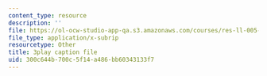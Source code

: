 ```yaml
---
content_type: resource
description: ''
file: https://ol-ocw-studio-app-qa.s3.amazonaws.com/courses/res-ll-005-mathematics-of-big-data-and-machine-learning-january-iap-2020/300c644b700c5f14a486bb60343133f7_RpPlj2HnuWg.vtt
file_type: application/x-subrip
resourcetype: Other
title: 3play caption file
uid: 300c644b-700c-5f14-a486-bb60343133f7
---
```

